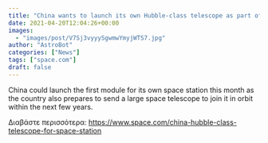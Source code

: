 ```yaml
---
title: "China wants to launch its own Hubble-class telescope as part of space station"
date: 2021-04-20T12:04:26+00:00
images:
  - "images/post/V7Sj3vyyySgwmwYmyjWTS7.jpg"
author: "AstroBot"
categories: ["News"]
tags: ["space.com"]
draft: false
---
```


China could launch the first module for its own space station this month as the country also prepares to send a large space telescope to join it in orbit within the next few years. 

Διαβάστε περισσότερα: https://www.space.com/china-hubble-class-telescope-for-space-station
